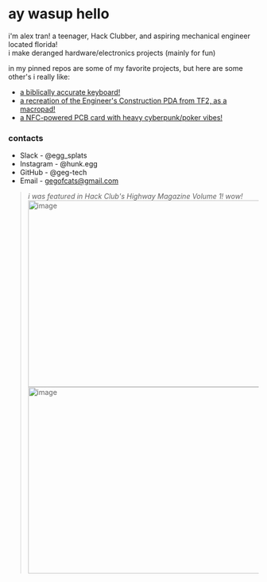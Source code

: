 # ay wasup hello

i'm alex tran! a teenager, Hack Clubber, and aspiring mechanical engineer located florida! <br/>
i make deranged hardware/electronics projects (mainly for fun) <br/>

in my pinned repos are some of my favorite projects, but here are some other's i really like:
* [a biblically accurate keyboard!](https://github.com/geg-tech/biblicallyaccuratekeyboard)
* [a recreation of the Engineer's Construction PDA from TF2, as a macropad!](https://github.com/geg-tech/engipad)
* [a NFC-powered PCB card with heavy cyberpunk/poker vibes!](https://github.com/geg-tech/cheapsuit)

### contacts
* Slack - @egg_splats
* Instagram - @hunk.egg
* GitHub - @geg-tech
* Email - gegofcats@gmail.com

> *i was featured in Hack Club's Highway Magazine Volume 1! wow!*
> <img width="500" height="375" alt="image" src="https://github.com/user-attachments/assets/0ec8c4f1-d648-4889-b37c-0d29bef71a8d" /> <img width="500" height="375" alt="image" src="https://github.com/user-attachments/assets/43481da0-df99-4e06-89b0-c9b6137e5bf6" />

<!--
**geg-tech/geg-tech** is a ✨ _special_ ✨ repository because its `README.md` (this file) appears on your GitHub profile.

Here are some ideas to get you started:

- 🔭 I’m currently working on ...
- 🌱 I’m currently learning ...
- 👯 I’m looking to collaborate on ...
- 🤔 I’m looking for help with ...
- 💬 Ask me about ...
- 📫 How to reach me: ...
- 😄 Pronouns: ...
- ⚡ Fun fact: ...
-->
